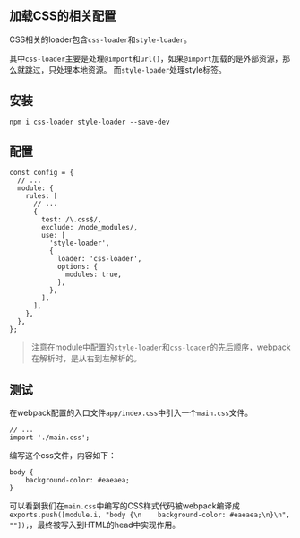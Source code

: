 ## 加载CSS的相关配置

CSS相关的loader包含`css-loader`和`style-loader`。

其中`css-loader`主要是处理`@import`和`url()`，如果`@import`加载的是外部资源，那么就跳过，只处理本地资源。
而`style-loader`处理style标签。

## 安装

```
npm i css-loader style-loader --save-dev
```

## 配置

```
const config = {
  // ...
  module: {
    rules: [
      // ...
      {
        test: /\.css$/,
        exclude: /node_modules/,
        use: [
          'style-loader',
          {
            loader: 'css-loader',
            options: {
              modules: true,
            },
          },
        ],
      ],
    },
  },
};
```

> 注意在module中配置的`style-loader`和`css-loader`的先后顺序，webpack在解析时，是从右到左解析的。

## 测试

在webpack配置的入口文件`app/index.css`中引入一个`main.css`文件。

```
// ...
import './main.css';
```

编写这个css文件，内容如下：

```
body {
    background-color: #eaeaea;
}
```

可以看到我们在`main.css`中编写的CSS样式代码被webpack编译成`exports.push([module.i, "body {\n    background-color: #eaeaea;\n}\n", ""]);`，最终被写入到HTML的head中实现作用。
